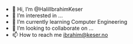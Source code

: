 - 👋 Hi, I’m @HalilIbrahimKeser
- 👀 I’m interested in ...
- 🌱 I’m currently learning Computer Engineering
- 💞️ I’m looking to collaborate on ...
- 📫 How to reach me ibrahim@keser.no
<!---
HalilIbrahimKeser/HalilIbrahimKeser is a ✨ special ✨ repository because its `README.md` (this file) appears on your GitHub profile.
You can click the Preview link to take a look at your changes.
--->
